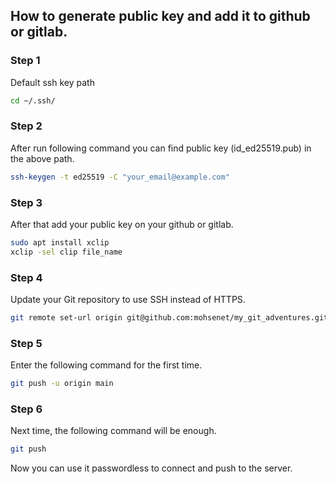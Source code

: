 ## How to generate public key and add it to github or gitlab.

### Step 1

Default ssh key path
```bash
cd ~/.ssh/
```

### Step 2

After run following command you can find public key (id_ed25519.pub) in the above path.
```bash
ssh-keygen -t ed25519 -C "your_email@example.com"
```

### Step 3

After that add your public key on your github or gitlab.
```bash
sudo apt install xclip
xclip -sel clip file_name
```

### Step 4

Update your Git repository to use SSH instead of HTTPS.
```bash
git remote set-url origin git@github.com:mohsenet/my_git_adventures.git
```

### Step 5

Enter the following command for the first time.
```bash
git push -u origin main
```

### Step 6

Next time, the following command will be enough.
```bash
git push
```

Now you can use it passwordless to connect and push to the server.
